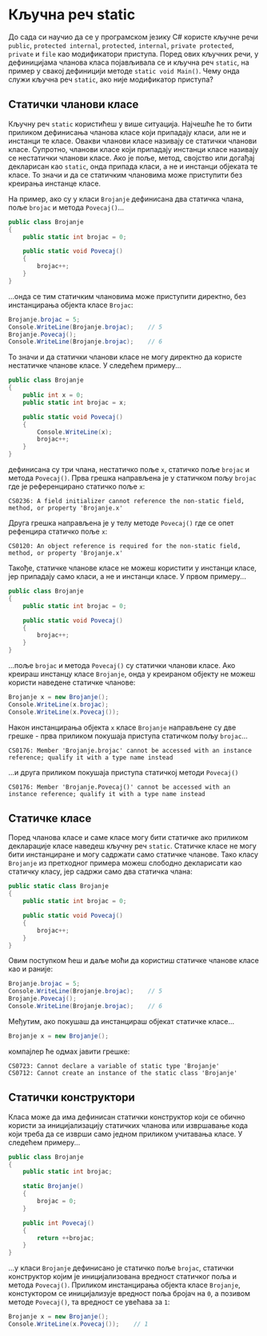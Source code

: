 # Кључна реч static

До сада си научио да се у програмском језику C# користе кључне речи `public`,
`protected internal`, `protected`, `internal`, `private protected`, `private` и
`file` као модификатори приступа. Поред ових кључних речи, у дефиницијама
чланова класа појављивала се и кључна реч `static`, на пример у свакој
дефиницији методе `static void Main()`. Чему онда служи кључна реч `static`,
ако није модификатор приступа?

## Статички чланови класе

Кључну реч `static` користићеш у више ситуација. Најчешће ће то бити приликом
дефинисања чланова класе који припадају класи, али не и инстанци те класе.
Овакви чланови класе називају се статички чланови класе. Супротно, чланови
класе који припадају инстанци класе називају се нестатички чланови класе.
Ако је поље, метод, својство или догађај декларисан као `static`, онда припада
класи, а не и инстанци објеката те класе. То значи и да се статичким члановима
може приступити без креирања инстанце класе.

На пример, ако су у класи `Brojanje` дефинисана два статичка члана, поље
`brojac` и метода `Povecaj()`...

```cs
public class Brojanje
{
    public static int brojac = 0;

    public static void Povecaj()
    {
        brojac++;
    }
}
```

...онда се тим статичким члановима може приступити директно, без инстанцирања
објекта класе `Brojac`:

```cs
Brojanje.brojac = 5;
Console.WriteLine(Brojanje.brojac);    // 5
Brojanje.Povecaj();
Console.WriteLine(Brojanje.brojac);    // 6
```

То значи и да статички чланови класе не могу директно да користе нестатичке
чланове класе. У следећем примеру...

```cs
public class Brojanje
{
    public int x = 0;
    public static int brojac = x;

    public static void Povecaj()
    {
        Console.WriteLine(x);
        brojac++;
    }
}
```

дефинисана су три члана, нестатичко поље `x`, статичко поље `brojac` и метода
`Povecaj()`. Прва грешка направљена је у статичком пољу `brojac` где је
референцирано статичко поље `x`:

```text
CS0236: A field initializer cannot reference the non-static field, method, or property 'Brojanje.x'
```

Друга грешка направљена је у телу методе `Povecaj()` где се опет рефенцира
статичко поље `x`:

```text
CS0120: An object reference is required for the non-static field, method, or property 'Brojanje.x'
```

Такође, статичке чланове класе не можеш користити у инстанци класе, јер
припадају само класи, а не и инстанци класе. У првом примеру...

```cs
public class Brojanje
{
    public static int brojac = 0;

    public static void Povecaj()
    {
        brojac++;
    }
}
```

...поље `brojac` и метода `Povecaj()` су статички чланови класе. Ако креираш
инстанцу класе `Brojanje`, онда у креираном објекту не можеш користи наведене
статичке чланове:

```cs
Brojanje x = new Brojanje();
Console.WriteLine(x.brojac);
Console.WriteLine(x.Povecaj());
```

Након инстанцирања објекта `x` класе `Brojanje` направљене су две грешке - прва
приликом покушаја приступа статичком пољу `brojac`...

```text
CS0176: Member 'Brojanje.brojac' cannot be accessed with an instance reference; qualify it with a type name instead
```

...и друга приликом покушаја приступа статичкој методи `Povecaj()`

```text
CS0176: Member 'Brojanje.Povecaj()' cannot be accessed with an instance reference; qualify it with a type name instead
```

## Статичке класе

Поред чланова класе и саме класе могу бити статичке ако приликом декларације
класе наведеш кључну реч `static`. Статичке класе не могу бити инстанциране и
могу садржати само статичке чланове. Тако класу `Brojanje` из претходног
примера можеш слободно декларисати као статичку класу, јер садржи само два
статичка члана:

```cs
public static class Brojanje
{
    public static int brojac = 0;

    public static void Povecaj()
    {
        brojac++;
    }
}
```

Овим поступком ћеш и даље моћи да користиш статичке чланове класе као и раније:

```cs
Brojanje.brojac = 5;
Console.WriteLine(Brojanje.brojac);    // 5
Brojanje.Povecaj();
Console.WriteLine(Brojanje.brojac);    // 6
```

Међутим, ако покушаш да инстанцираш објекат статичке класе...

```cs
Brojanje x = new Brojanje();
```

компајлер ће одмах јавити грешке:

```text
CS0723: Cannot declare a variable of static type 'Brojanje'
CS0712: Cannot create an instance of the static class 'Brojanje'
```

## Статички конструктори

Класа може да има дефинисан статички конструктор који се обично користи за
иницијализацију статичких чланова или извршавање кода који треба да се
изврши само једном приликом учитавања класе. У следећем примеру...

```cs
public class Brojanje
{
    public static int brojac;

    static Brojanje()
    {
        brojac = 0;
    }

    public int Povecaj()
    {
        return ++brojac;
    }
}
```

...у класи `Brojanje` дефинисано је статичко поље `brojac`, статички
конструктор којим је иницијализована вредност статичког поља и метода
`Povecaj()`. Приликом инстанцирања објекта класе `Brojanje`,
констуктором се иницијализује вредност поља бројач на `0`, а позивом методе
`Povecaj()`, та вредност се увећава за `1`:

```cs
Brojanje x = new Brojanje();
Console.WriteLine(x.Povecaj());    // 1
```
